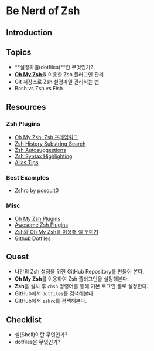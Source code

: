 # Be Nerd of Zsh

## Introduction


## Topics

- **설정파일(dotfiles)**란 무엇인가?
- [**Oh My Zsh**](http://ohmyz.sh/)을 이용한 Zsh 플러그인 관리
- Git 저장소로 Zsh 설정파일 관리하는 법
- Bash vs Zsh vs Fish


## Resources

### Zsh Plugins

- [Oh My Zsh: Zsh 프레임워크](https://github.com/robbyrussell/oh-my-zsh)
- [Zsh History Substring Search](https://github.com/zsh-users/zsh-history-substring-search)
- [Zsh Autosuggestions](https://github.com/zsh-users/zsh-autosuggestions)
- [Zsh Syntax Highlighting](https://github.com/zsh-users/zsh-syntax-highlighting)
- [Alias Tips](https://github.com/djui/alias-tips)

### Best Examples

- [Zshrc by posquit0](https://github.com/posquit0/zshrc)

### Misc

- [Oh My Zsh Plugins](https://github.com/robbyrussell/oh-my-zsh/wiki/Plugins)
- [Awesome Zsh Plugins](https://github.com/unixorn/awesome-zsh-plugins)
- [Zsh와 Oh My Zsh를 이용해 셸 꾸미기](https://youngbin.xyz/blog//2015/05/17/using-zsh-and-oh-my-zsh-instead-of-bash-for-shell-customizing.html)
- [Github Dotfiles](https://dotfiles.github.io/)


## Quest

- 나만의 Zsh 설정을 위한 GitHub Repository를 만들어 본다.
- **Oh My Zsh**를 이용하여 Zsh 플러그인을 설정해본다.
- **Zsh**을 설치 후 `chsh` 명령어를 통해 기본 로그인 셸로 설정한다.
- GitHub에서 `dotfiles`를 검색해본다.
- GitHub에서 `zshrc`를 검색해본다.


## Checklist

- 셸(Shell)이란 무엇인가?
- dotfiles은 무엇인가?